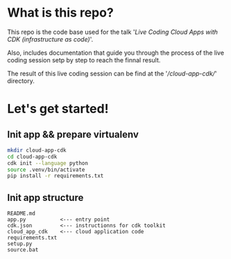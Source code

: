 # What is this repo?

This repo is the code base used for the talk '*Live Coding Cloud Apps with CDK (infrastructure as code)*'.

Also, includes documentation that guide you through the process of the live coding session setp by step to reach the finnal result.

The result of this live coding session can be find at the '*/cloud-app-cdk/*' directory.

# Let's get started!

## Init app && prepare virtualenv
```sh
mkdir cloud-app-cdk
cd cloud-app-cdk
cdk init --language python
source .venv/bin/activate
pip install -r requirements.txt
````

## Init app structure
```
README.md
app.py           <--- entry point
cdk.json         <--- instructionns for cdk toolkit
cloud_app_cdk    <--- cloud application code
requirements.txt
setup.py
source.bat
```
